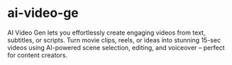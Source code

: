 # ai-video-ge
AI Video Gen lets you effortlessly create engaging videos from text, subtitles, or scripts. Turn movie clips, reels, or ideas into stunning 15-sec videos using AI-powered scene selection, editing, and voiceover – perfect for content creators.
